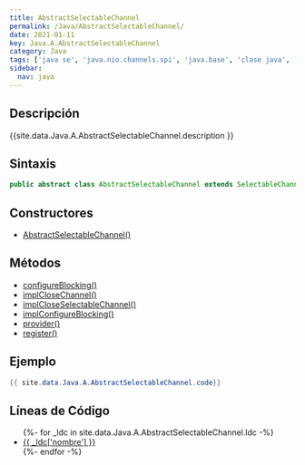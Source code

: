 ```yaml
---
title: AbstractSelectableChannel
permalink: /Java/AbstractSelectableChannel/
date: 2021-01-11
key: Java.A.AbstractSelectableChannel
category: Java
tags: ['java se', 'java.nio.channels.spi', 'java.base', 'clase java', 'Java 1.4']
sidebar: 
  nav: java
---
```


## Descripción
{{site.data.Java.A.AbstractSelectableChannel.description }}

## Sintaxis
~~~java
public abstract class AbstractSelectableChannel extends SelectableChannel
~~~

## Constructores
* [AbstractSelectableChannel()](/Java/AbstractSelectableChannel/AbstractSelectableChannel/)

## Métodos
* [configureBlocking()](/Java/AbstractSelectableChannel/configureBlocking)
* [implCloseChannel()](/Java/AbstractSelectableChannel/implCloseChannel)
* [implCloseSelectableChannel()](/Java/AbstractSelectableChannel/implCloseSelectableChannel)
* [implConfigureBlocking()](/Java/AbstractSelectableChannel/implConfigureBlocking)
* [provider()](/Java/AbstractSelectableChannel/provider)
* [register()](/Java/AbstractSelectableChannel/register)

## Ejemplo
~~~java
{{ site.data.Java.A.AbstractSelectableChannel.code}}
~~~

## Líneas de Código
<ul>
{%- for _ldc in site.data.Java.A.AbstractSelectableChannel.ldc -%}
   <li>
       <a href="{{_ldc['url'] }}">{{ _ldc['nombre'] }}</a>
   </li>
{%- endfor -%}
</ul>
